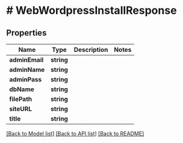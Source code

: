 # # WebWordpressInstallResponse

## Properties

Name | Type | Description | Notes
------------ | ------------- | ------------- | -------------
**adminEmail** | **string** |  |
**adminName** | **string** |  |
**adminPass** | **string** |  |
**dbName** | **string** |  |
**filePath** | **string** |  |
**siteURL** | **string** |  |
**title** | **string** |  |

[[Back to Model list]](../../README.md#models) [[Back to API list]](../../README.md#endpoints) [[Back to README]](../../README.md)
